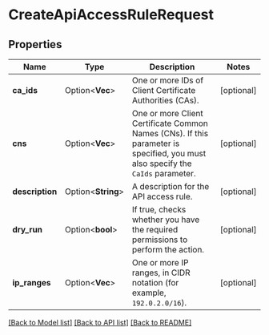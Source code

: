 # CreateApiAccessRuleRequest

## Properties

Name | Type | Description | Notes
------------ | ------------- | ------------- | -------------
**ca_ids** | Option<**Vec<String>**> |  One or more IDs of Client Certificate Authorities (CAs). | [optional]
**cns** | Option<**Vec<String>**> | One or more Client Certificate Common Names (CNs). If this parameter is specified, you must also specify the `CaIds` parameter. | [optional]
**description** | Option<**String**> | A description for the API access rule. | [optional]
**dry_run** | Option<**bool**> | If true, checks whether you have the required permissions to perform the action. | [optional]
**ip_ranges** | Option<**Vec<String>**> | One or more IP ranges, in CIDR notation (for example, `192.0.2.0/16`). | [optional]

[[Back to Model list]](../README.md#documentation-for-models) [[Back to API list]](../README.md#documentation-for-api-endpoints) [[Back to README]](../README.md)


